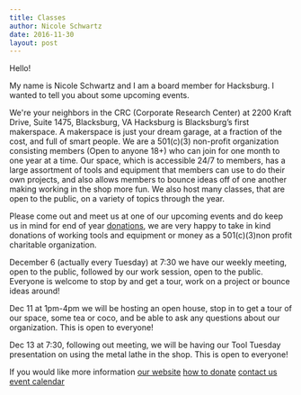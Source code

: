 ```yaml
---
title: Classes
author: Nicole Schwartz
date: 2016-11-30
layout: post
---
```


Hello!

My name is Nicole Schwartz and I am a board member for Hacksburg. I wanted to tell you about some upcoming events.

We're your neighbors in the CRC (Corporate Research Center) at 2200 Kraft Drive, Suite 1475, Blacksburg, VA Hacksburg is Blacksburg’s first makerspace. A makerspace is just your dream garage, at a fraction of the cost, and full of smart people. We are a 501(c)(3) non-profit organization consisting members (Open to anyone 18+) who can join for one month to one year at a time. Our space, which is accessible 24/7 to members, has a large assortment of tools and equipment that members can use to do their own projects, and also allows members to bounce ideas off of one another making working in the shop more fun. We also host many classes, that are open to the public, on a variety of topics through the year. 

Please come out and meet us at one of our upcoming events and do keep us in mind for end of year [donations](https://wiki.hacksburg.org/donate), we are very happy to take in kind donations of working tools and equipment or money as a 501(c)(3)non profit charitable organization. 

December 6 (actually every Tuesday) at 7:30 we have our weekly meeting, open to the public, followed by our work session, open to the public. Everyone is welcome to stop by and get a tour, work on a project or bounce ideas around! 

Dec 11 at 1pm-4pm we will be hosting an open house, stop in to get a tour of our space, some tea or coco, and be able to ask any questions about our organization. This is open to everyone! 

Dec 13 at 7:30, following out meeting, we will be having our Tool Tuesday presentation on using the metal lathe in the shop. This is open to everyone! 

If you would like more information
[our website](http://hacksburg.org/)
[how to donate](https://wiki.hacksburg.org/donate)
[contact us](http://hacksburg.org/contact.html)
[event calendar](https://calendar.google.com/calendar/embed?src=hacksburg.org_qtuisjndp6q1jjebup2biu66uk%40group.calendar.google.com&ctz=America/New_York)

